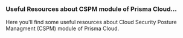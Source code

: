 ### Useful Resources about CSPM module of Prisma Cloud...

Here you'll find some useful resources about Cloud Security Posture Managment (CSPM) module of Prisma Cloud.